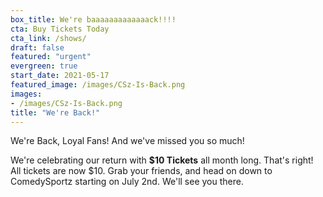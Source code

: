 ```yaml
---
box_title: We're baaaaaaaaaaaaack!!!!
cta: Buy Tickets Today
cta_link: /shows/
draft: false
featured: "urgent"
evergreen: true
start_date: 2021-05-17
featured_image: /images/CSz-Is-Back.png
images:
- /images/CSz-Is-Back.png
title: "We're Back!"
---
```


We're Back, Loyal Fans! And we've missed you so much!

We're celebrating our return with **$10 Tickets** all month long. That's right! All tickets are now $10. Grab your friends, and head on down to ComedySportz starting on July 2nd. We'll see you there.
